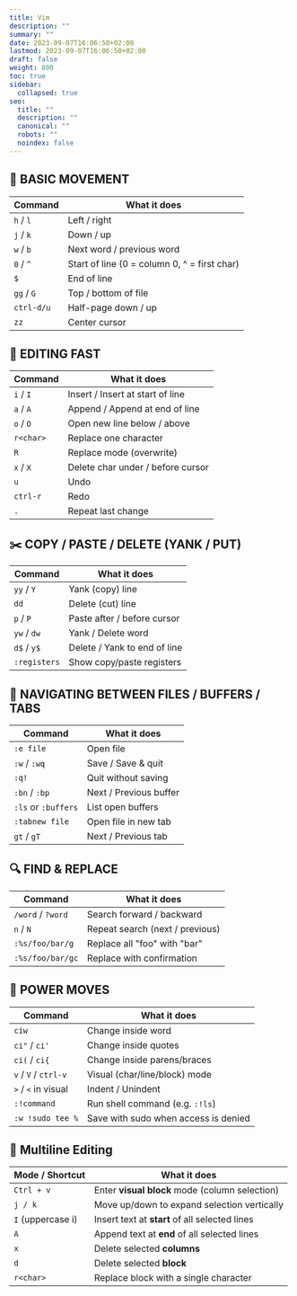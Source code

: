 ```yaml
---
title: Vim
description: ""
summary: ""
date: 2023-09-07T16:06:50+02:00
lastmod: 2023-09-07T16:06:50+02:00
draft: false
weight: 800
toc: true
sidebar:
  collapsed: true
seo:
  title: ""
  description: ""
  canonical: ""
  robots: ""
  noindex: false
---
```

## 🚀 BASIC MOVEMENT

| Command    | What it does                                 |
| ---------- | -------------------------------------------- |
| `h` / `l`  | Left / right                                 |
| `j` / `k`  | Down / up                                    |
| `w` / `b`  | Next word / previous word                    |
| `0` / `^`  | Start of line (0 = column 0, ^ = first char) |
| `$`        | End of line                                  |
| `gg` / `G` | Top / bottom of file                         |
| `ctrl-d/u` | Half-page down / up                          |
| `zz`       | Center cursor                                |

## 🧹 EDITING FAST

| Command   | What it does                      |
| --------- | --------------------------------- |
| `i` / `I` | Insert / Insert at start of line  |
| `a` / `A` | Append / Append at end of line    |
| `o` / `O` | Open new line below / above       |
| `r<char>` | Replace one character             |
| `R`       | Replace mode (overwrite)          |
| `x` / `X` | Delete char under / before cursor |
| `u`       | Undo                              |
| `ctrl-r`  | Redo                              |
| `.`       | Repeat last change                |

## ✂️ COPY / PASTE / DELETE (YANK / PUT)

| Command      | What it does                 |
| ------------ | ---------------------------- |
| `yy` / `Y`   | Yank (copy) line             |
| `dd`         | Delete (cut) line            |
| `p` / `P`    | Paste after / before cursor  |
| `yw` / `dw`  | Yank / Delete word           |
| `d$` / `y$`  | Delete / Yank to end of line |
| `:registers` | Show copy/paste registers    |

## 🎯 NAVIGATING BETWEEN FILES / BUFFERS / TABS

| Command             | What it does           |
| ------------------- | ---------------------- |
| `:e file`           | Open file              |
| `:w` / `:wq`        | Save / Save & quit     |
| `:q!`               | Quit without saving    |
| `:bn` / `:bp`       | Next / Previous buffer |
| `:ls` or `:buffers` | List open buffers      |
| `:tabnew file`      | Open file in new tab   |
| `gt` / `gT`         | Next / Previous tab    |
## 🔍 FIND & REPLACE

| Command           | What it does                    |
| ----------------- | ------------------------------- |
| `/word` / `?word` | Search forward / backward       |
| `n` / `N`         | Repeat search (next / previous) |
| `:%s/foo/bar/g`   | Replace all "foo" with "bar"    |
| `:%s/foo/bar/gc`  | Replace with confirmation       |
## 🧠 POWER MOVES

| Command              | What it does                         |
| -------------------- | ------------------------------------ |
| `ciw`                | Change inside word                   |
| `ci"` / `ci'`        | Change inside quotes                 |
| `ci(` / `ci{`        | Change inside parens/braces          |
| `v` / `V` / `ctrl-v` | Visual (char/line/block) mode        |
| `>` / `<` in visual  | Indent / Unindent                    |
| `:!command`          | Run shell command (e.g. `:!ls`)      |
| `:w !sudo tee %`     | Save with sudo when access is denied |

## 💠 Multiline Editing

| Mode / Shortcut   | What it does                                   |
| ----------------- | ---------------------------------------------- |
| `Ctrl + v`        | Enter **visual block** mode (column selection) |
| `j / k`           | Move up/down to expand selection vertically    |
| `I` (uppercase i) | Insert text at **start** of all selected lines |
| `A`               | Append text at **end** of all selected lines   |
| `x`               | Delete selected **columns**                    |
| `d`               | Delete selected **block**                      |
| `r<char>`         | Replace block with a single character          |